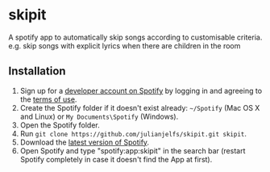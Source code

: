 skipit
======

A spotify app to automatically skip songs according to customisable criteria. e.g. skip songs with explicit lyrics when there are children in the room

## Installation

 1. Sign up for a [developer account on Spotify](https://developer.spotify.com/technologies/apps/#developer) by logging in and agreeing to the [terms of use](https://developer.spotify.com/technologies/apps/terms-of-use/).
 2. Create the Spotify folder if it doesn't exist already: `~/Spotify` (Mac OS X and Linux) or `My Documents\Spotify` (Windows).
 3. Open the Spotify folder.
 4. Run `git clone https://github.com/julianjelfs/skipit.git skipit`.
 5. Download the [latest version of Spotify](http://spotify.com/download).
 6. Open Spotify and type "spotify:app:skipit" in the search bar (restart Spotify completely in case it doesn't find the App at first).
